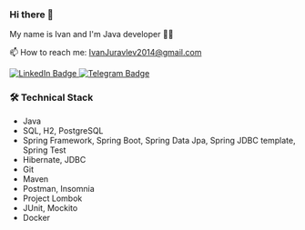 ### Hi there 👋
My name is Ivan and I'm Java developer :man_technologist:

  📫  How to reach me: <a href='mailto:IvanJuravlev2014@gmail.com'>IvanJuravlev2014@gmail.com</a>
  <div id="badges">
  <a href="[your-linkedin-URL](https://www.linkedin.com/in/ivan-juravlev-95b030259/)">
    <img src="https://img.shields.io/badge/LinkedIn-blue?style=for-the-badge&logo=linkedin&logoColor=white" alt="LinkedIn Badge"/>
  </a>
  <a href="[your-telegram-URL](https://t.me/IvanJuravlev)">
    <img src="https://img.shields.io/badge/Telegram-blue?style=for-the-badge&logo=telegram&logoColor=white" alt="Telegram Badge"/>
  </a>
</div>


### 🛠 Technical Stack
*   Java
*   SQL, H2, PostgreSQL
*   Spring Framework, Spring Boot, Spring Data Jpa, Spring JDBC template, Spring Test
*   Hibernate, JDBC
*   Git
*   Maven
*   Postman, Insomnia
*   Project Lombok
*   JUnit, Mockito
*   Docker

